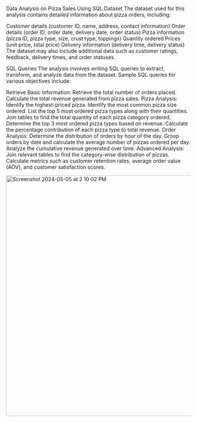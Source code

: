 Data Analysis on Pizza Sales Using SQL
Dataset
The dataset used for this analysis contains detailed information about pizza orders, including:

Customer details (customer ID, name, address, contact information)
Order details (order ID, order date, delivery date, order status)
Pizza information (pizza ID, pizza type, size, crust type, toppings)
Quantity ordered
Prices (unit price, total price)
Delivery information (delivery time, delivery status)
The dataset may also include additional data such as customer ratings, feedback, delivery times, and order statuses.

SQL Queries
The analysis involves writing SQL queries to extract, transform, and analyze data from the dataset. Sample SQL queries for various objectives include:

Retrieve Basic Information:
Retrieve the total number of orders placed.
Calculate the total revenue generated from pizza sales.
Pizza Analysis:
Identify the highest-priced pizza.
Identify the most common pizza size ordered.
List the top 5 most ordered pizza types along with their quantities.
Join tables to find the total quantity of each pizza category ordered.
Determine the top 3 most ordered pizza types based on revenue.
Calculate the percentage contribution of each pizza type to total revenue.
Order Analysis:
Determine the distribution of orders by hour of the day.
Group orders by date and calculate the average number of pizzas ordered per day.
Analyze the cumulative revenue generated over time.
Advanced Analysis:
Join relevant tables to find the category-wise distribution of pizzas.
Calculate metrics such as customer retention rates, average order value (AOV), and customer satisfaction scores.


<img width="657" alt="Screenshot 2024-05-05 at 2 10 02 PM" src="https://github.com/lakshaysharma399/pizza-shop-analysis/assets/86288827/b2afde0e-ef61-48a1-86ec-93fc359a252b">
